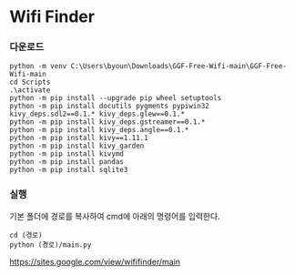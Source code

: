 # Wifi Finder

### 다운로드



```
python -m venv C:\Users\byoun\Downloads\GGF-Free-Wifi-main\GGF-Free-Wifi-main
cd Scripts
.\activate
python -m pip install --upgrade pip wheel setuptools
python -m pip install docutils pygments pypiwin32 kivy_deps.sdl2==0.1.* kivy_deps.glew==0.1.*
python -m pip install kivy_deps.gstreamer==0.1.*
python -m pip install kivy_deps.angle==0.1.*
python -m pip install kivy==1.11.1
python -m pip install kivy_garden
python -m pip install kivymd
python -m pip install pandas
python -m pip install sqlite3
```

### 실행

기본 폴더에 경로를 복사하여 cmd에 아래의 명령어를 입력한다.

```
cd (경로)
python (경로)/main.py
```
https://sites.google.com/view/wififinder/main
